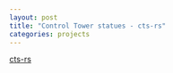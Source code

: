 ```yaml
---
layout: post
title: "Control Tower statues - cts-rs"
categories: projects
---
```


[cts-rs](https://crates.io/crates/cts-rs)
